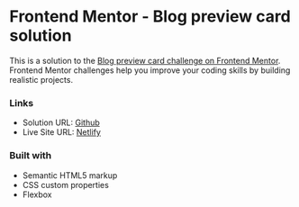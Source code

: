 # Frontend Mentor - Blog preview card solution

This is a solution to the [Blog preview card challenge on Frontend Mentor](https://www.frontendmentor.io/challenges/blog-preview-card-ckPaj01IcS). Frontend Mentor challenges help you improve your coding skills by building realistic projects. 


### Links

- Solution URL: [Github](https://github.com/Afroblman/blog-preview-card.git)
- Live Site URL: [Netlify](https://blog-preview-card-fem.netlify.app/)


### Built with

- Semantic HTML5 markup
- CSS custom properties
- Flexbox

